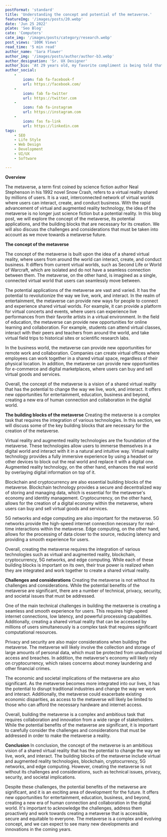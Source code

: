 ```yaml
---
postFormat: 'standard'
title: 'Understanding the concept and potential of the metaverse.'
featureImg: '/images/posts/20.webp'
date: 'Jun 25 2022'
pCate: 'Seo Blog'
cate: 'Computers'
cate_img: '/images/posts/category/research.webp'
post_views: '100K Views'
read_time: '5 min read'
author_name: 'Sara Flower'
author_img: '/images/posts/author/author-b3.webp'
author_designation: 'Sr. UX Designer'
author_bio: 'At 29 years old, my favorite compliment is being told that I look like my mom. Seeing myself in her image, like this daughter up top, makes me so proud of how far I�ve come, and so thankful for where I come from.'
author_social:
    -
        icon: fab fa-facebook-f
        url: https://facebook.com/
    -
        icon: fab fa-twitter
        url: https://twitter.com
    -
        icon: fab fa-instagram
        url: https://instagram.com
    - 
        icon: fas fa-link
        url: https://linkedin.com
tags: 
    - SEO
    - Life Style
    - Web Design
    - Development
    - UI/UX
    - Software

---
```


**Overview**

The metaverse, a term first coined by science fiction author Neal Stephenson in his 1992 novel Snow Crash, refers to a virtual reality shared by millions of users. It is a vast, interconnected network of virtual worlds where users can interact, create, and conduct business. With the rapid advancement of virtual and augmented reality technology, the idea of the metaverse is no longer just science fiction but a potential reality. In this blog post, we will explore the concept of the metaverse, its potential applications, and the building blocks that are necessary for its creation. We will also discuss the challenges and considerations that must be taken into account as we move towards a metaverse future.

**The concept of the metaverse**

The concept of the metaverse is built upon the idea of a shared virtual reality, where users from around the world can interact, create, and conduct business. It differs from current virtual worlds, such as Second Life or World of Warcraft, which are isolated and do not have a seamless connection between them. The metaverse, on the other hand, is imagined as a single, connected virtual world that users can seamlessly move between.

The potential applications of the metaverse are vast and varied. It has the potential to revolutionize the way we live, work, and interact. In the realm of entertainment, the metaverse can provide new ways for people to connect and experience shared virtual worlds. For example, it can provide a platform for virtual concerts and events, where users can experience live performances from their favorite artists in a virtual environment. In the field of education, the metaverse can provide new opportunities for online learning and collaboration. For example, students can attend virtual classes, interact with their peers and teachers from around the world, and take virtual field trips to historical sites or scientific research labs.

In the business world, the metaverse can provide new opportunities for remote work and collaboration. Companies can create virtual offices where employees can work together in a shared virtual space, regardless of their physical location. In addition, the metaverse can provide new opportunities for e-commerce and digital marketplaces, where users can buy and sell virtual goods and services.

Overall, the concept of the metaverse is a vision of a shared virtual reality that has the potential to change the way we live, work, and interact. It offers new opportunities for entertainment, education, business and beyond, creating a new era of human connection and collaboration in the digital world.

**The building blocks of the metaverse**
Creating the metaverse is a complex task that requires the integration of various technologies. In this section, we will discuss some of the key building blocks that are necessary for the creation of the metaverse.

Virtual reality and augmented reality technologies are the foundation of the metaverse. These technologies allow users to immerse themselves in a digital world and interact with it in a natural and intuitive way. Virtual reality technology provides a fully immersive experience by using a headset or other devices to block out the real world and replace it with a digital one. Augmented reality technology, on the other hand, enhances the real world by overlaying digital information on top of it.

Blockchain and cryptocurrency are also essential building blocks of the metaverse. Blockchain technology provides a secure and decentralized way of storing and managing data, which is essential for the metaverse's economy and identity management. Cryptocurrency, on the other hand, allows for the creation of a digital economy within the metaverse, where users can buy and sell virtual goods and services.

5G networks and edge computing are also important for the metaverse. 5G networks provide the high-speed internet connection necessary for real-time interactions within the metaverse. Edge computing, on the other hand, allows for the processing of data closer to the source, reducing latency and providing a smooth experience for users.

Overall, creating the metaverse requires the integration of various technologies such as virtual and augmented reality, blockchain, cryptocurrency, 5G networks, and edge computing. While each of these building blocks is important on its own, their true power is realized when they are integrated and work together to create a shared virtual reality.

**Challenges and considerations**
Creating the metaverse is not without its challenges and considerations. While the potential benefits of the metaverse are significant, there are a number of technical, privacy, security, and societal issues that must be addressed.

One of the main technical challenges in building the metaverse is creating a seamless and smooth experience for users. This requires high-speed internet connections, low latency, and powerful processing capabilities. Additionally, creating a shared virtual reality that can be accessed by millions of users simultaneously is a complex task that requires significant computational resources.

Privacy and security are also major considerations when building the metaverse. The metaverse will likely involve the collection and storage of large amounts of personal data, which must be protected from unauthorized access and breaches. In addition, the metaverse's economy will likely rely on cryptocurrency, which raises concerns about money laundering and other financial crimes.

The economic and societal implications of the metaverse are also significant. As the metaverse becomes more integrated into our lives, it has the potential to disrupt traditional industries and change the way we work and interact. Additionally, the metaverse could exacerbate existing economic disparities, as access to the metaverse will likely be limited to those who can afford the necessary hardware and internet access.

Overall, building the metaverse is a complex and ambitious task that requires collaboration and innovation from a wide range of stakeholders. While the potential benefits of the metaverse are significant, it is important to carefully consider the challenges and considerations that must be addressed in order to make the metaverse a reality.

**Conclusion**
In conclusion, the concept of the metaverse is an ambitious vision of a shared virtual reality that has the potential to change the way we live, work, and interact. The building blocks of the metaverse include virtual and augmented reality technologies, blockchain, cryptocurrency, 5G networks, and edge computing. However, creating the metaverse is not without its challenges and considerations, such as technical issues, privacy, security, and societal implications.

Despite these challenges, the potential benefits of the metaverse are significant, and it is an exciting area of development for the future. It offers new opportunities for entertainment, education, business, and beyond, creating a new era of human connection and collaboration in the digital world. It's important to acknowledge the challenges, address them proactively and work towards creating a metaverse that is accessible, secure and equitable to everyone. The metaverse is a complex and evolving concept, and we can expect to see many new developments and innovations in the coming years.
